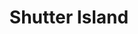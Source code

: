 ---
layout: post
title: Shutter Island
director: Martin Scorsese
year: 2010
cover: https://images.mubicdn.net/images/film/3506/cache-10177-1649059716/image-w1280.jpg
imdb_id: tt1130884
---